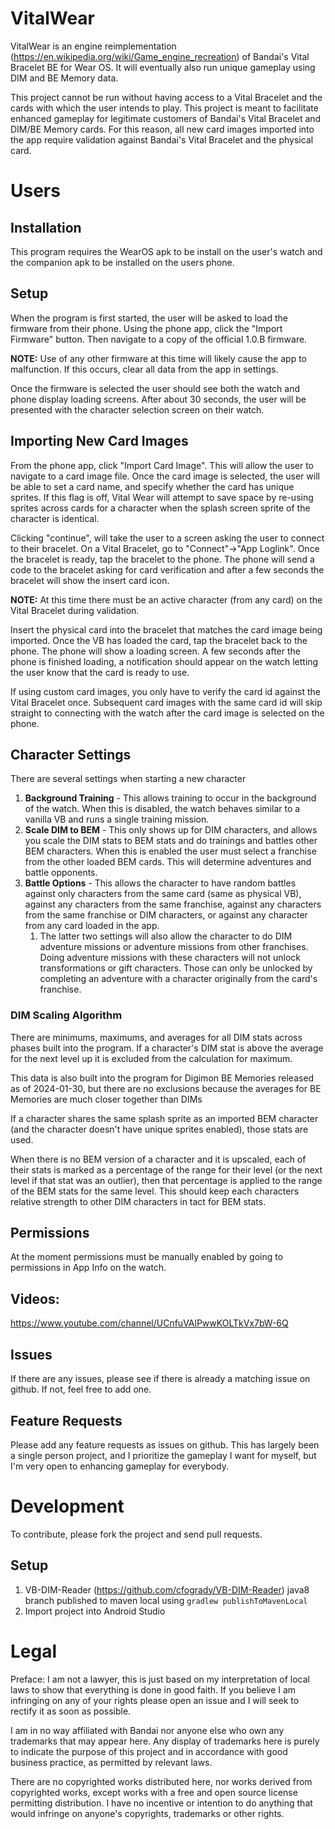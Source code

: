 # VitalWear
VitalWear is an engine reimplementation (https://en.wikipedia.org/wiki/Game_engine_recreation)
of Bandai's Vital Bracelet BE for Wear OS. It will eventually also run unique gameplay using
DIM and BE Memory data.

This project cannot be run without having access to a Vital Bracelet and the cards with which the
user intends to play. This project is meant to facilitate enhanced gameplay for legitimate customers
of Bandai's Vital Bracelet and DIM/BE Memory cards. For this reason, all new card images imported
into the app require validation against Bandai's Vital Bracelet and the physical card.

# Users
## Installation
This program requires the WearOS apk to be install on the user's watch and the companion apk to be
installed on the users phone.

## Setup
When the program is first started, the user will be asked to load the firmware from their phone.
Using the phone app, click the "Import Firmware" button. Then navigate to a copy of the official
1.0.B firmware.

**NOTE:** Use of any other firmware at this time will likely cause the app to malfunction. If this
occurs, clear all data from the app in settings.

Once the firmware is selected the user should see both the watch and phone display loading screens.
After about 30 seconds, the user will be presented with the character selection screen on their
watch.

## Importing New Card Images
From the phone app, click "Import Card Image". This will allow the user to navigate to a card image
file. Once the card image is selected, the user  will be able to set a card name, and specify
whether the card has unique sprites. If this flag is  off, Vital Wear will attempt to save space by
re-using sprites across cards for a character when the splash screen sprite of the character is
identical.

Clicking "continue", will take the user to a screen asking the user to connect to their bracelet.
On a Vital Bracelet, go to "Connect"->"App Loglink". Once the bracelet is ready, tap the bracelet
to the phone. The phone will send a code to the bracelet asking for card verification and after a
few seconds the bracelet will show the insert card icon.

**NOTE:** At this time there must be an active character (from any card) on the Vital Bracelet
during validation.

Insert the physical card into the bracelet that matches the card image being imported. Once the VB
has loaded the card, tap the bracelet back to the phone. The phone will show a loading screen. A few
seconds after the phone is finished loading, a notification should appear on the watch letting the
user know that the card is ready to use.

If using custom card images, you only have to verify the card id against the Vital Bracelet once.
Subsequent card images with the same card id will skip straight to connecting with the watch after
the card image is selected on the phone.

## Character Settings
There are several settings when starting a new character
1) **Background Training** - This allows training to occur in the background of the watch. When this is
   disabled, the watch behaves similar to a vanilla VB and runs a single training mission.
2) **Scale DIM to BEM** - This only shows up for DIM characters, and allows you scale the DIM stats to
   BEM stats and do trainings and battles other BEM characters. When this is enabled the user must
   select a franchise from the other loaded BEM cards. This will determine adventures and battle
   opponents.
3) **Battle Options** - This allows the character to have random battles against only characters
   from the same card (same as physical VB), against any characters from the same franchise, against
   any characters from the same franchise or DIM characters, or against any character from any card
   loaded in the app. 
   1) The latter two settings will also allow the character to do DIM adventure missions or adventure missions from other franchises. Doing adventure missions with these characters will not unlock transformations or gift characters. Those can only be unlocked by completing an adventure with a character originally from the card's franchise.

### DIM Scaling Algorithm
There are minimums, maximums, and averages for all DIM stats across phases built into the program. If a
character's DIM stat is above the average for the next level up it is excluded from the calculation
for maximum.

This data is also built into the program for Digimon BE Memories released as of 2024-01-30, but
there are no exclusions because the averages for BE Memories are much closer together than DIMs

If a character shares the same splash sprite as an imported BEM character (and the character doesn't
have unique sprites enabled), those stats are used.

When there is no BEM version of a character and it is upscaled, each of their stats is marked as a
percentage of the range for their level (or the next level if that stat was an outlier), then that
percentage is applied to the range of the BEM stats for the same level. This should keep each
characters relative strength to other DIM characters in tact for BEM stats.

## Permissions
At the moment permissions must be manually enabled by going to permissions in App Info on the watch.

## Videos:
https://www.youtube.com/channel/UCnfuVAlPwwKOLTkVx7bW-6Q

## Issues
If there are any issues, please see if there is already a matching issue on github. If not, feel
free to add one.

## Feature Requests
Please add any feature requests as issues on github. This has largely been a single person project,
and I prioritize the gameplay I want for myself, but I'm very open to enhancing gameplay for
everybody.

# Development
To contribute, please fork the project and send pull requests.

## Setup
1) VB-DIM-Reader (https://github.com/cfogrady/VB-DIM-Reader) java8 branch published to maven local using `gradlew publishToMavenLocal`
2) Import project into Android Studio

# Legal
Preface: I am not a lawyer, this is just based on my interpretation of local laws to show that
everything is done in good faith. If you believe I am infringing on any of your rights please open
an issue and I will seek to rectify it as soon as possible.

I am in no way affiliated with Bandai nor anyone else who own any trademarks that may
appear here. Any display of trademarks here is purely to indicate the purpose of this project and
in accordance with good business practice, as permitted by relevant laws.

There are no copyrighted works distributed here, nor works derived from copyrighted works, except
works with a free and open source license permitting distribution. I have no incentive or intention
to do anything that would infringe on anyone's copyrights, trademarks or other rights.
